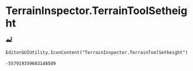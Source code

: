 # TerrainInspector.TerrainToolSetheight
![](/img/TerrainInspector.TerrainToolSetheight.png)

``` CSharp
EditorGUIUtility.IconContent("TerrainInspector.TerrainToolSetheight")
```
```
-557919359683148509
```
